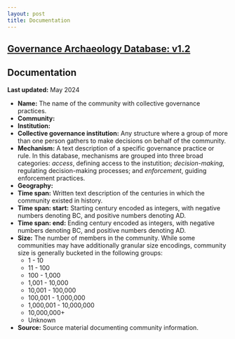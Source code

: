 ```yaml
---
layout: post
title: Documentation
---
```


## [Governance Archaeology Database: v1.2](https://airtable.com/appvYlkHheYBuvDdR/shrPD4OrKdIMAfgwP)

## Documentation

**Last updated:** May 2024

- **Name:** The name of the community with collective governance practices. 
- **Community:** 
- **Institution:**  
- **Collective governance institution:** Any structure where a group of more than one person gathers to make decisions on behalf of the community.
- **Mechanism:** A text description of a specific governance practice or rule. In this database, mechanisms are grouped into three broad categories: *access*, defining access to the instutition; *decision-making*, regulating decision-making processes; and *enforcement*, guiding enforcement practices.
- **Geography:**
- **Time span:** Written text description of the centuries in which the community existed in history. 
- **Time span: start:** Starting century encoded as integers, with negative numbers denoting BC, and positive numbers denoting AD. 
- **Time span: end:** Ending century encoded as integers, with negative numbers denoting BC, and positive numbers denoting AD. 
- **Size:** The number of members in the community. While some communities may have additionally granular size encodings, community size is generally bucketed in the following groups:
    - 1 - 10
    - 11 - 100
    - 100 - 1,000
    - 1,001 - 10,000
    - 10,001 - 100,000
    - 100,001 - 1,000,000
    - 1,000,001 - 10,000,000
    - 10,000,000+ 
    - Unknown
- **Source:** Source material documenting community information.
